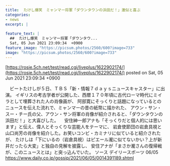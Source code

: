 ```yaml
---
title:  たけし爆笑　ミャンマー将軍「ダウンタウンの浜田だ！」激似と喜ぶ  
categories:
- news
excerpt: |
  
feature_text: |
  ##  たけし爆笑　ミャンマー将軍「ダウンタウ...
  Sat, 05 Jun 2021 23:09:34  +0900
feature_image: "https://picsum.photos/2560/600?image=733"
image: "https://picsum.photos/2560/600?image=733"
---
```


[https://rosie.5ch.net/test/read.cgi/liveplus/1622902174/](https://rosie.5ch.net/test/read.cgi/liveplus/1622902174/)
posted on Sat, 05 Jun 2021 23:09:34  +0900

<!--more-->

　ビートたけしが５日、ＴＢＳ「新・情報７ｄａｙｓニュースキャスター」に出演。 イギリスの考古学者が公開した、西暦１７０年頃に古代ローマ時代にミイラとして埋葬された人の肖像画が、 阿部寛にそっくりと話題になっているとのニュースを伝えた流れで、ミャンマーの昔の紙幣に描かれた、 アウン・サン・スー・チー氏の父、アウン・サン将軍の肖像が紹介されると、「ダウンタウンの浜田だ！」と大喜びした。 　安住紳一郎アナも「そっくりだと個人的には思います」と伝え、偉人とそっくりな芸能人をテーマに、 岩倉使節団の岩倉具視と山口尚芳の肖像を紹介した。お笑いコンビ・カミナリに似ていると紹介されたが、 たけしは「下にいるの（岩倉具視）はピエール瀧に似てないかい？上が新井だったら大変」と独自の見解を披露し、 安住アナが「まさか瀧さんの復帰戦が、このニュースとは」と突っ込んでいた。 ソース デイリースポーツ 06/05 https://www.daily.co.jp/gossip/2021/06/05/0014391189.shtml
